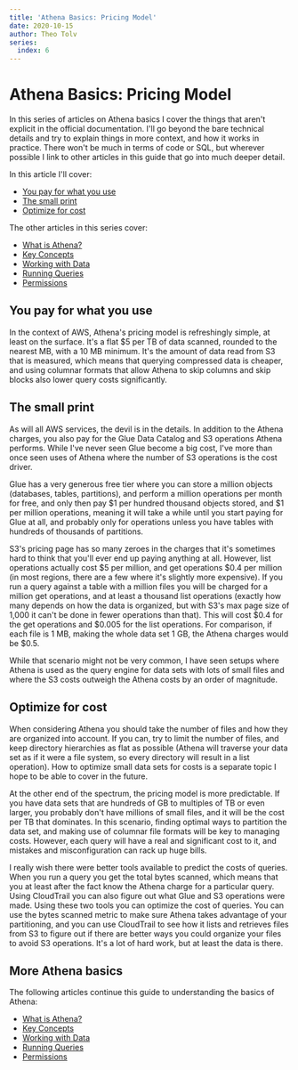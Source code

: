 ```yaml
---
title: 'Athena Basics: Pricing Model'
date: 2020-10-15
author: Theo Tolv
series:
  index: 6
---
```

# Athena Basics: Pricing Model

In this series of articles on Athena basics I cover the things that aren't explicit in the official documentation. I'll go beyond the bare technical details and try to explain things in more context, and how it works in practice. There won't be much in terms of code or SQL, but wherever possible I link to other articles in this guide that go into much deeper detail.

In this article I'll cover:

* [You pay for what you use](#you-pay-for-what-you-use)
* [The small print](#the-small-print)
* [Optimize for cost](#optimize-for-cost)

The other articles in this series cover:

* [What is Athena?](./athena-basics-what-is-athena)
* [Key Concepts](./athena-basics-key-concepts)
* [Working with Data](./athena-basics-working-with-data)
* [Running Queries](./athena-basics-running-queries)
* [Permissions](./athena-basics-permissions)

## You pay for what you use

In the context of AWS, Athena's pricing model is refreshingly simple, at least on the surface. It's a flat $5 per TB of data scanned, rounded to the nearest MB, with a 10 MB minimum. It's the amount of data read from S3 that is measured, which means that querying compressed data is cheaper, and using columnar formats that allow Athena to skip columns and skip blocks also lower query costs significantly.

## The small print

As will all AWS services, the devil is in the details. In addition to the Athena charges, you also pay for the Glue Data Catalog and S3 operations Athena performs. While I've never seen Glue become a big cost, I've more than once seen uses of Athena where the number of S3 operations is the cost driver.

Glue has a very generous free tier where you can store a million objects (databases, tables, partitions), and perform a million operations per month for free, and only then pay $1 per hundred thousand objects stored, and $1 per million operations, meaning it will take a while until you start paying for Glue at all, and probably only for operations unless you have tables with hundreds of thousands of partitions.

S3's pricing page has so many zeroes in the charges that it's sometimes hard to think that you'll ever end up paying anything at all. However, list operations actually cost $5 per million, and get operations $0.4 per million (in most regions, there are a few where it's slightly more expensive). If you run a query against a table with a million files you will be charged for a million get operations, and at least a thousand list operations (exactly how many depends on how the data is organized, but with S3's max page size of 1,000 it can't be done in fewer operations than that). This will cost $0.4 for the get operations and $0.005 for the list operations. For comparison, if each file is 1 MB, making the whole data set 1 GB, the Athena charges would be $0.5.

While that scenario might not be very common, I have seen setups where Athena is used as the query engine for data sets with lots of small files and where the S3 costs outweigh the Athena costs by an order of magnitude.

## Optimize for cost

When considering Athena you should take the number of files and how they are organized into account. If you can, try to limit the number of files, and keep directory hierarchies as flat as possible (Athena will traverse your data set as if it were a file system, so every directory will result in a list operation). How to optimize small data sets for costs is a separate topic I hope to be able to cover in the future.

At the other end of the spectrum, the pricing model is more predictable. If you have data sets that are hundreds of GB to multiples of TB or even larger, you probably don't have millions of small files, and it will be the cost per TB that dominates. In this scenario, finding optimal ways to partition the data set, and making use of columnar file formats will be key to managing costs. However, each query will have a real and significant cost to it, and mistakes and misconfiguration can rack up huge bills.

I really wish there were better tools available to predict the costs of queries. When you run a query you get the total bytes scanned, which means that you at least after the fact know the Athena charge for a particular query. Using CloudTrail you can also figure out what Glue and S3 operations were made. Using these two tools you can optimize the cost of queries. You can use the bytes scanned metric to make sure Athena takes advantage of your partitioning, and you can use CloudTrail to see how it lists and retrieves files from S3 to figure out if there are better ways you could organize your files to avoid S3 operations. It's a lot of hard work, but at least the data is there.

## More Athena basics

The following articles continue this guide to understanding the basics of Athena:

* [What is Athena?](./athena-basics-what-is-athena)
* [Key Concepts](./athena-basics-key-concepts)
* [Working with Data](./athena-basics-working-with-data)
* [Running Queries](./athena-basics-running-queries)
* [Permissions](./athena-basics-permissions)

